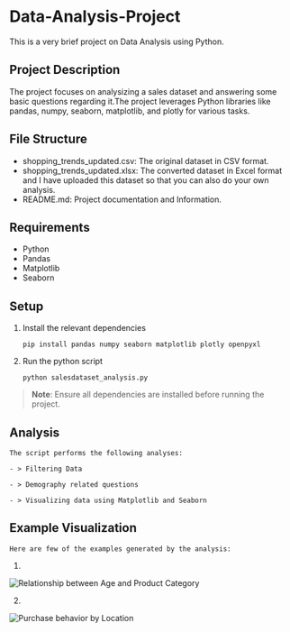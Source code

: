 # Data-Analysis-Project
This is a very brief project on Data Analysis using Python.

## Project Description
The project focuses on analysizing a sales dataset and answering some basic questions regarding it.The project leverages Python libraries like pandas, numpy, seaborn, matplotlib, and plotly for various tasks.

## File Structure
- shopping_trends_updated.csv: The original dataset in CSV format.
- shopping_trends_updated.xlsx: The converted dataset in Excel format and I have uploaded this dataset so that you can also do your own analysis.
- README.md: Project documentation and Information.

## Requirements
- Python
- Pandas
- Matplotlib
- Seaborn

## Setup
1. Install the relevant dependencies
    ```
    pip install pandas numpy seaborn matplotlib plotly openpyxl
    ```
2. Run the python script
   ```
   python salesdataset_analysis.py
   ```
> **Note**: Ensure all dependencies are installed before running the project.

## Analysis
    The script performs the following analyses:
    
    - > Filtering Data
    
    - > Demography related questions
    
    - > Visualizing data using Matplotlib and Seaborn

## Example Visualization 
    Here are few of the examples generated by the analysis:
1.
![Relationship between Age and Product Category](https://github.com/user-attachments/assets/04a880ff-2017-47fd-bc6b-193791b8581e)

2.
![Purchase behavior by Location](https://github.com/user-attachments/assets/26c7f710-a393-482c-8118-b457ee4143c8)
